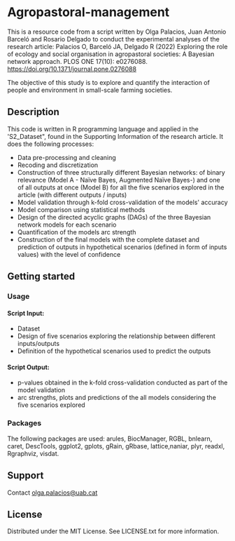 # Agropastoral-management #
This is a resource code from a script written by Olga Palacios, Juan Antonio Barceló and Rosario Delgado to conduct the experimental analyses of the research
article: Palacios O, Barceló JA, Delgado R (2022) Exploring the role of ecology and social organisation in agropastoral societies: A Bayesian network approach. PLOS ONE 17(10): e0276088. https://doi.org/10.1371/journal.pone.0276088

The objective of this study is to explore and quantify the interaction of people and environment in small-scale farming societies. 

## Description
This code is written in R programming language and applied in the 'S2_Dataset", found in the Supporting Information of the research article. 
It does the following processes: 
- Data pre-processing and cleaning
- Recoding and discretization
- Construction of three structurally different Bayesian networks: of binary relevance (Model A - Naïve Bayes, Augmented Naïve Bayes-) and one of all outputs 
at once (Model B) for all the five scenarios explored in the article (with different outputs / inputs)
- Model validation through k-fold cross-validation of the models' accuracy
- Model comparison using statistical methods
- Design of the directed acyclic graphs (DAGs) of the three Bayesian network models for each scenario
- Quantification of the models arc strength 
- Construction of the final models with the complete dataset and prediction of outputs in hypothetical scenarios (defined in form of inputs values) with the level of confidence

## Getting started

### Usage 

#### Script Input: 
- Dataset
- Design of five scenarios exploring the relationship between different inputs/outputs
- Definition of the hypothetical scenarios used to predict the outputs 

#### Script Output: 
- p-values obtained in the k-fold cross-validation conducted as part of the model validation
- arc strengths, plots and predictions of the all models considering the five scenarios explored

### Packages
The following packages are used: arules, BiocManager, RGBL, bnlearn, caret, DescTools, ggplot2, gplots, gRain, gRbase, lattice,naniar, plyr, readxl, Rgraphviz, visdat. 


## Support
Contact olga.palacios@uab.cat 

## License
Distributed under the MIT License. See LICENSE.txt for more information.
